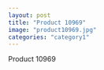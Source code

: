 ```yaml
---
layout: post
title: "Product 10969"
image: "product10969.jpg"
categories: "category1"
---
```

Product 10969
